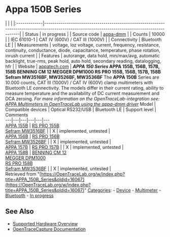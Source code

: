 # Appa 150B Series

| | | |:-------------|------------------------------------------------------------------------------------------------------------------------------------------------| | Status | in progress | | Source code | [appa-dmm](http://github.com/OpenTraceLab/?p=OpenTraceCapture.git;a=tree;f=src/hardware/appa-dmm) | | Counts | 10000 | | IEC 61010-1 | CAT IV (600V) / CAT III (1000V) | | Connectivity | Bluetooth LE | | Measurements | voltage, loz voltage, current, frequency, resistance, continuity, conductance, diode, capacitance, temperature, phase rotation, inrush current | | Features | autorange, data hold, min/max/avg, automatic backlight, true-rms, peak hold, auto hold, secondary reading, datalogging, hfr | | Website | [appatech.com](http://www.appatech.com/en/product-c137746/APPA-150B-Series.html) | **_APPA 150 Series_ APPA 155B, 156B, 157B, 158B BENNING CM 12 MEGGER DPM1000 RS PRO 155B, 156B, 157B, 158B Sefram MW3516BF, MW3526BF, MW3536BF** The **APPA 150B** Series are 10.000 counts, CAT III (1000V) / CAT IV (600V) clamp multimeters with Bluetooth LE connectivity. The models differ in their current rating, ability to measure temperature and the availability of DC current measurement and DCA zeroing. *For more information on the OpenTraceLab-integration see: [APPA Multimeters in OpenTraceLab using the appa-dmm driver](APPA_Multimeters.html "APPA Multimeters")*  Model | Compatible devices | Optical RS232/USB | Bluetooth LE | Support level | Comments  
---|---|---|---|---|---  
[APPA 155B](http://www.appatech.com/en/product-553866/APPA-150-150B-SERIES-CLAMP-MULTIMETERS-APPA-155-APPA-155B.html) | [RS PRO 155B](https://www.rsonline-privat.de/Products/ProductDetail/RS-PRO-155B-Balkendiagramme-LED-Zangenmessgerat-1000V-dc-1000V-ac-600A-ac-100k-1624455)  
[Sefram MW3516BF](https://www.sefram.com/en/products/clamp-on-multimeters/MW3516BF-600a-ac-600kw-power-clamp-with-flex-input-bluetooth.html) |  | X | implemented, untested |   
[APPA 156B](http://www.appatech.com/en/product-553867/APPA-150-150B-SERIES-CLAMP-MULTIMETERS-APPA-156-APPA-156B.html) | [RS PRO 156B](https://www.rsonline-privat.de/Products/ProductDetail/RS-PRO-156B-Balkendiagramme-LED-Zangenmessgerat-1000V-dc-1000V-ac-600A-dc-600A-ac-100k-1624456)  
[Sefram MW3526BF](https://www.sefram.com/en/products/clamp-on-multimeters/MW3526BF-600a-ac-and-dc-600kw-power-clamp-with-trms-ac-dc-measurements-with-flex-input-bluetooth.html) |  | X | implemented, untested |   
[APPA 157B](http://www.appatech.com/en/product-553868/APPA-150-150B-SERIES-CLAMP-MULTIMETERS-APPA-157-APPA-157B.html) | [RS PRO 157B](https://www.rsonline-privat.de/Products/ProductDetail/RS-PRO-157B-Balkendiagramme-LED-Zangenmessgerat-1000V-dc-1000V-ac-1kA-ac-100k-1624457) |  | X | implemented, untested |   
[APPA 158B](http://www.appatech.com/en/product-553869/APPA-150-150B-SERIES-CLAMP-MULTIMETERS-APPA-158-APPA-158B.html) | [BENNING CM 12](https://www.benning.de/products-en/testing-measuring-and-safety-equipment/current-clamp-multimeter/benning-cm-12.html)  
[MEGGER DPM1000](https://megger.com/power-clamp-meter-dpm1000-6)  
[RS PRO 158B](https://www.rsonline-privat.de/Products/ProductDetail/RS-PRO-158B-Balkendiagramme-LED-Zangenmessgerat-1000V-dc-1000V-ac-1kA-dc-1kA-ac-100k-1624458)  
[Sefram MW3536BF](https://www.sefram.com/en/products/clamp-on-multimeters/MW3536BF-1000a-ac-and-dc-600kw-power-clamp-with-trms-ac-dc-measurements-flex-input-bluetooth.html) |  | X | implemented, untested |   
Retrieved from "[https://OpenTraceLab.org/w/index.php?title=APPA_150B_Series&oldid=16067](https://OpenTraceLab.org/w/index.php?title=APPA_150B_Series&oldid=16067)" 
[Categories](specialcategories-specialcategories.md): \- [Device](./Category:Device.html "Category:Device") \- [Multimeter](./Category:Multimeter.html "Category:Multimeter") \- [Bluetooth](./Category:Bluetooth.html "Category:Bluetooth") \- [In progress](./Category:In_progress.html "Category:In progress")

## See Also
- [Supported Hardware Overview](../supported-hardware.md)
- [OpenTraceCapture Documentation](../../opentracecapture/overview.md)
